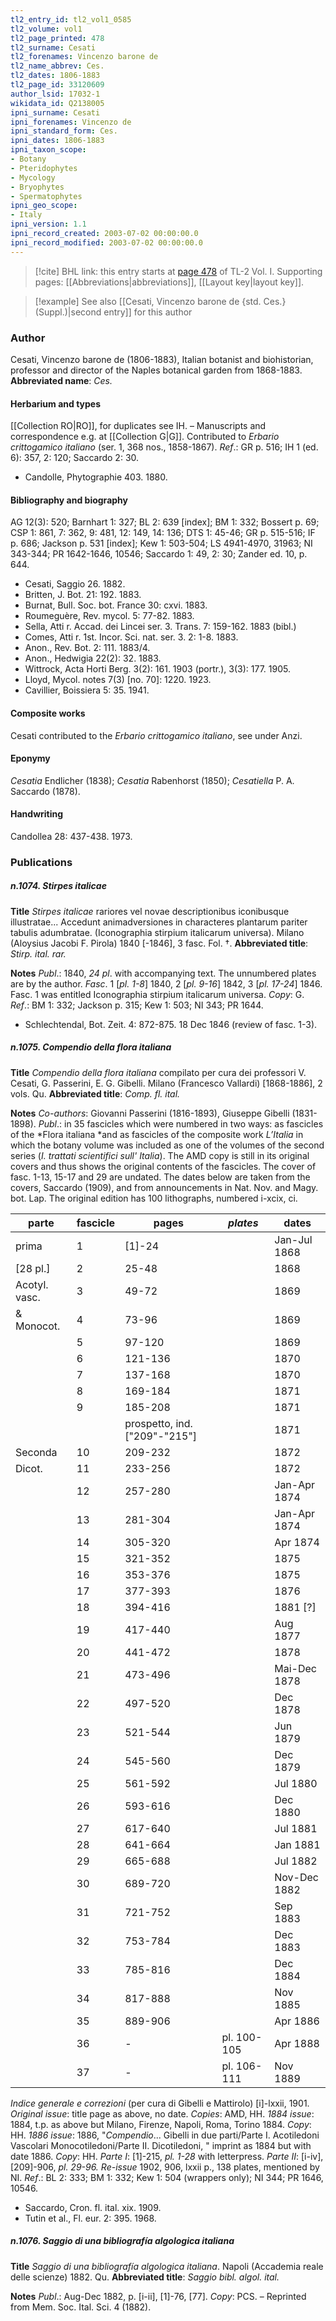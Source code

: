 ```yaml
---
tl2_entry_id: tl2_vol1_0585
tl2_volume: vol1
tl2_page_printed: 478
tl2_surname: Cesati
tl2_forenames: Vincenzo barone de
tl2_name_abbrev: Ces.
tl2_dates: 1806-1883
tl2_page_id: 33120609
author_lsid: 17032-1
wikidata_id: Q2138005
ipni_surname: Cesati
ipni_forenames: Vincenzo de
ipni_standard_form: Ces.
ipni_dates: 1806-1883
ipni_taxon_scope: 
- Botany
- Pteridophytes
- Mycology
- Bryophytes
- Spermatophytes
ipni_geo_scope: 
- Italy
ipni_version: 1.1
ipni_record_created: 2003-07-02 00:00:00.0
ipni_record_modified: 2003-07-02 00:00:00.0
---
```



> [!cite] BHL link: this entry starts at [page 478](https://www.biodiversitylibrary.org/page/33120609) of TL-2 Vol. I.
> Supporting pages: [[Abbreviations|abbreviations]], [[Layout key|layout key]].

> [!example] See also [[Cesati, Vincenzo barone de {std. Ces.} (Suppl.)|second entry]] for this author

### Author

Cesati, Vincenzo barone de (1806-1883), Italian botanist and biohistorian, professor and director of the Naples botanical garden from 1868-1883. 
**Abbreviated name**: *Ces.*

#### Herbarium and types

[[Collection RO|RO]], for duplicates see IH. – Manuscripts and correspondence e.g. at [[Collection G|G]]. Contributed to *Erbario crittogamico italiano* (ser. 1, 368 nos., 1858-1867).
*Ref*.: GR p. 516; IH 1 (ed. 6): 357, 2: 120; Saccardo 2: 30.
- Candolle, Phytographie 403. 1880.

#### Bibliography and biography

AG 12(3): 520; Barnhart 1: 327; BL 2: 639 \[index\]; BM 1: 332; Bossert p. 69; CSP 1: 861, 7: 362, 9: 481, 12: 149, 14: 136; DTS 1: 45-46; GR p. 515-516; IF p. 686; Jackson p. 531 \[index\]; Kew 1: 503-504; LS 4941-4970, 31963; NI 343-344; PR 1642-1646, 10546; Saccardo 1: 49, 2: 30; Zander ed. 10, p. 644.
- Cesati, Saggio 26. 1882.
- Britten, J. Bot. 21: 192. 1883.
- Burnat, Bull. Soc. bot. France 30: cxvi. 1883.
- Roumeguère, Rev. mycol. 5: 77-82. 1883.
- Sella, Atti r. Accad. dei Lincei ser. 3. Trans. 7: 159-162. 1883 (bibl.)
- Comes, Atti r. 1st. Incor. Sci. nat. ser. 3. 2: 1-8. 1883.
- Anon., Rev. Bot. 2: 111. 1883/4.
- Anon., Hedwigia 22(2): 32. 1883.
- Wittrock, Acta Horti Berg. 3(2): 161. 1903 (portr.), 3(3): 177. 1905.
- Lloyd, Mycol. notes 7(3) \[no. 70\]: 1220. 1923.
- Cavillier, Boissiera 5: 35. 1941.

#### Composite works

Cesati contributed to the *Erbario crittogamico italiano*, see under Anzi.

#### Eponymy

*Cesatia* Endlicher (1838); *Cesatia* Rabenhorst (1850); *Cesatiella* P. A. Saccardo (1878).

#### Handwriting

Candollea 28: 437-438. 1973.

### Publications

##### n.1074. Stirpes italicae

**Title**
*Stirpes italicae* rariores vel novae descriptionibus iconibusque illustratae... Accedunt animadversiones in characteres plantarum pariter tabulis adumbratae. (Iconographia stirpium italicarum universa). Milano (Aloysius Jacobi F. Pirola) 1840 \[-1846\], 3 fasc. Fol. †.
**Abbreviated title**: *Stirp. ital. rar.*

**Notes**
*Publ*.: 1840, *24 pl*. with accompanying text. The unnumbered plates are by the author.
*Fasc*. 1 \[*pl. 1-8*\] 1840, 2 \[*pl. 9-16*\] 1842, 3 \[*pl. 17-24*\] 1846. Fasc. 1 was entitled Iconographia stirpium italicarum universa. *Copy*: G.
*Ref*.: BM 1: 332; Jackson p. 315; Kew 1: 503; NI 343; PR 1644.
- Schlechtendal, Bot. Zeit. 4: 872-875. 18 Dec 1846 (review of fasc. 1-3).

##### n.1075. Compendio della flora italiana

**Title**
*Compendio della flora italiana* compilato per cura dei professori V. Cesati, G. Passerini, E. G. Gibelli. Milano (Francesco Vallardi) \[1868-1886\], 2 vols. Qu.
**Abbreviated title**: *Comp. fl. ital.*

**Notes**
*Co-authors*: Giovanni Passerini (1816-1893), Giuseppe Gibelli (1831-1898).
*Publ*.: in 35 fascicles which were numbered in two ways: as fascicles of the *Flora italiana *and as fascicles of the composite work *L’Italia* in which the botany volume was included as one of the volumes of the second series (*I. trattati scientifici sull' Italia*). The AMD copy is still in its original covers and thus shows the original contents of the fascicles. The cover of fasc. 1-13, 15-17 and 29 are undated. The dates below are taken from the covers, Saccardo (1909), and from announcements in Nat. Nov. and Magy. bot. Lap. The original edition has 100 lithographs, numbered i-xcix, ci.

|parte	|fascicle	|pages	|*plates*	|dates|
|---	|---	|---	|---	|---	|
|prima	|1	|\[1\]-24	|	|Jan-Jul 1868|
|\[28 pl.\]	|2	|25-48	|	|1868|
|Acotyl. vasc.	|3	|49-72	|	|1869|
|& Monocot.	|4	|73-96	|	|1869|
|	|5	|97-120	|	|1869|
|	|6	|121-136	|	|1870|
|	|7	|137-168	|	|1870|
|	|8	|169-184	|	|1871|
|	|9	|185-208	|	|1871|
|	|	|prospetto, ind. \["209"-"215"\]	|	|1871|
|Seconda	|10	|209-232	|	|1872|
|Dicot.	|11	|233-256	|	|1872|
|	|12	|257-280	|	|Jan-Apr 1874|
|	|13	|281-304	|	|Jan-Apr 1874|
|	|14	|305-320	|	|Apr 1874|
|	|15	|321-352	|	|1875|
|	|16	|353-376	|	|1875|
|	|17	|377-393	|	|1876|
|	|18	|394-416	|	|1881 \[?\]|
|	|19	|417-440	|	|Aug 1877|
|	|20	|441-472	|	|1878|
|	|21	|473-496	|	|Mai-Dec 1878|
|	|22	|497-520	|	|Dec 1878|
|	|23	|521-544	|	|Jun 1879|
|	|24	|545-560	|	|Dec 1879|
|	|25	|561-592	|	|Jul 1880|
|	|26	|593-616	|	|Dec 1880|
|	|27	|617-640	|	|Jul 1881|
|	|28	|641-664	|	|Jan 1881|
|	|29	|665-688	|	|Jul 1882|
|	|30	|689-720	|	|Nov-Dec 1882|
|	|31	|721-752	|	|Sep 1883|
|	|32	|753-784	|	|Dec 1883|
|	|33	|785-816	|	|Dec 1884|
|	|34	|817-888	|	|Nov 1885|
|	|35	|889-906	|	|Apr 1886|
|	|36	|-	|pl. 100-105	|Apr 1888|
|	|37	|-	|pl. 106-111	|Nov 1889|

*Indice generale e correzioni* (per cura di Gibelli e Mattirolo) \[i\]-lxxii, 1901.
*Original issue*: title page as above, no date. *Copies*: AMD, HH.
*1884 issue*: 1884, t.p. as above but Milano, Firenze, Napoli, Roma, Torino 1884. *Copy*: HH.
*1886 issue*: 1886, "*Compendio*... Gibelli in due parti/Parte I. Acotiledoni Vascolari Monocotiledoni/Parte II. Dicotiledoni, " imprint as 1884 but with date 1886. *Copy*: HH.
*Parte I*: \[1\]-215, *pl. 1-28* with letterpress.
*Parte II*: \[i-iv\], \[209\]-906, *pl. 29-96.*
*Re-issue* 1902, 906, lxxii p., 138 plates, mentioned by NI.
*Ref*.: BL 2: 333; BM 1: 332; Kew 1: 504 (wrappers only); NI 344; PR 1646, 10546.
- Saccardo, Cron. fl. ital. xix. 1909.
- Tutin et al., Fl. eur. 2: 395. 1968.

##### n.1076. Saggio di una bibliografía algologica italiana

**Title**
*Saggio di una bibliografía algologica italiana*. Napoli (Accademia reale delle scienze) 1882. Qu.
**Abbreviated title**: *Saggio bibl. algol. ital.*

**Notes**
*Publ*.: Aug-Dec 1882, p. \[i-ii\], \[1\]-76, \[77\]. *Copy*: PCS. – Reprinted from Mem. Soc. Ital. Sci. 4 (1882).

